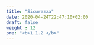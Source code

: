 ```yaml
---
title: "Sicurezza"
date: 2020-04-24T22:47:10+02:00
draft: false
weight : 12
pre: "<b>1.1.2 </b>"
---
```

